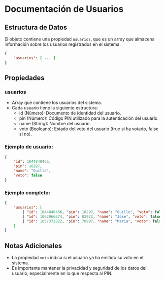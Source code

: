 # Documentación de Usuarios

## Estructura de Datos

El objeto contiene una propiedad `usuarios`, que es un array que almacena información sobre los usuarios registrados en el sistema.

```json
{
    "usuarios": [ ... ]
}
```
## Propiedades
### usuarios
- Array que contiene los usuarios del sistema.
- Cada usuario tiene la siguiente estructura:
  - id (Número): Documento de identidad del usuario.
  - pin (Número): Código PIN utilizado para la autenticación del usuario.
  - name (String): Nombre del usuario.
  - voto (Booleano): Estado del voto del usuario (true si ha votado, false si no).

### Ejemplo de usuario:
```json
{
    "id": 1044848456,
    "pin": 10297,
    "name": "Guillo",
    "voto": false
}
```
### Ejemplo completo:
```json
{
    "usuarios": [
        { "id": 1044848456, "pin": 10297, "name": "Guillo", "voto": false },
        { "id": 1062966674, "pin": 83923, "name": "Jose", "voto": false },
        { "id": 1037372822, "pin": 78997, "name": "Maria", "voto": false }
    ]
}
```
## Notas Adicionales
- La propiedad ````voto```` indica si el usuario ya ha emitido su voto en el sistema.
- Es importante mantener la privacidad y seguridad de los datos del usuario, especialmente en lo que respecta al PIN.

